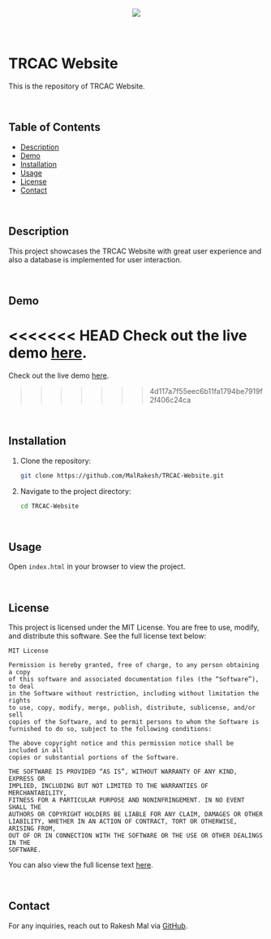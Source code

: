 <h1 align="center">
    <img src="https://readme-typing-svg.herokuapp.com/?font=Righteous&size=40&center=true&vCenter=true&width=500&height=70&color=B0B0B0&duration=4000&lines=🙏🏻+WELCOME+🙏🏻" />
</h1>

<br>

# TRCAC Website

This is the repository of TRCAC Website.

<br>

## Table of Contents

- [Description](#description)
- [Demo](#demo)
- [Installation](#installation)
- [Usage](#usage)
- [License](#license)
- [Contact](#contact)

<br>

## Description

This project showcases the TRCAC Website with great user experience and also a database is implemented for user interaction.

<br>

## Demo

<<<<<<< HEAD
Check out the live demo [here](https://trcac-unofficial.great-site.net).
=======
Check out the live demo [here](https://trcac.my-style.in).
>>>>>>> 4d117a7f55eec6b11fa1794be7919f2f406c24ca

<br> 

## Installation

1. Clone the repository:
   ```sh
   git clone https://github.com/MalRakesh/TRCAC-Website.git
   ```
2. Navigate to the project directory:
   ```sh
   cd TRCAC-Website
   ```

 <br>

## Usage

Open `index.html` in your browser to view the project.

<br> 

## License

This project is licensed under the MIT License. You are free to use, modify, and distribute this software. See the full license text below:

```
MIT License

Permission is hereby granted, free of charge, to any person obtaining a copy
of this software and associated documentation files (the “Software”), to deal
in the Software without restriction, including without limitation the rights
to use, copy, modify, merge, publish, distribute, sublicense, and/or sell
copies of the Software, and to permit persons to whom the Software is
furnished to do so, subject to the following conditions:

The above copyright notice and this permission notice shall be included in all
copies or substantial portions of the Software.

THE SOFTWARE IS PROVIDED “AS IS”, WITHOUT WARRANTY OF ANY KIND, EXPRESS OR
IMPLIED, INCLUDING BUT NOT LIMITED TO THE WARRANTIES OF MERCHANTABILITY,
FITNESS FOR A PARTICULAR PURPOSE AND NONINFRINGEMENT. IN NO EVENT SHALL THE
AUTHORS OR COPYRIGHT HOLDERS BE LIABLE FOR ANY CLAIM, DAMAGES OR OTHER
LIABILITY, WHETHER IN AN ACTION OF CONTRACT, TORT OR OTHERWISE, ARISING FROM,
OUT OF OR IN CONNECTION WITH THE SOFTWARE OR THE USE OR OTHER DEALINGS IN THE
SOFTWARE.
```

You can also view the full license text [here](https://opensource.org/licenses/MIT).

<br> 

## Contact

For any inquiries, reach out to Rakesh Mal via [GitHub](https://github.com/MalRakesh).
